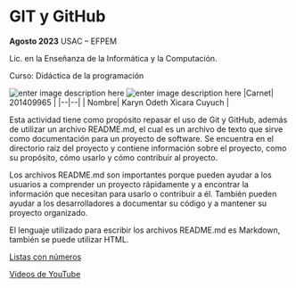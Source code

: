 # GIT y GitHub
**Agosto 2023**
USAC – EFPEM

Lic. en la Enseñanza de la Informática y la Computación.

Curso: Didáctica de la programación

![enter image description here](https://matthew.krupczak.org/wp-content/uploads/2020/05/git-logo-150x150.png)
![enter image description here](https://marcas-logos.net/wp-content/uploads/2020/03/GITHUB-LOGO-150x150.png)
|Carnet| 201409965 |
|--|--|
| Nombre| Karyn Odeth Xicara Cuyuch |

Esta actividad tiene como propósito repasar el uso de Git y GitHub, además de utilizar un archivo README.md, el cual es un archivo de texto que sirve como documentación para un proyecto de software. Se encuentra en el directorio raíz del proyecto y contiene información sobre el proyecto, como su propósito, cómo usarlo y cómo contribuir al
proyecto.

Los archivos README.md son importantes porque pueden ayudar a los usuarios a comprender un proyecto rápidamente y a encontrar la información que necesitan para usarlo o contribuir a él. También pueden ayudar a los desarrolladores a documentar su código y a mantener su proyecto organizado.

El lenguaje utilizado para escribir los archivos README.md es Markdown, también se
puede utilizar HTML.

[Listas con números](https://github.com/KarynXicara/paginaweb/blob/main/pagina2.md)


[Videos de YouTube](https://github.com/KarynXicara/paginaweb/blob/main/pagina3.md)






